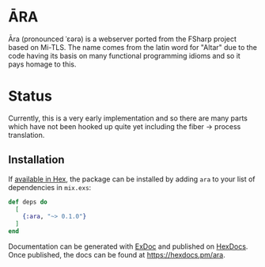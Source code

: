 # ĀRA

Āra (pronounced ˈɛərə) is a webserver ported from the FSharp project based on Mi-TLS. 
The name comes from the latin word for "Altar" due to the code having its basis on many functional
programming idioms and so it pays homage to this.

# Status

Currently, this is a very early implementation and so there are many parts which
have not been hooked up quite yet including the fiber -> process translation.

## Installation

If [available in Hex](https://hex.pm/docs/publish), the package can be installed
by adding `ara` to your list of dependencies in `mix.exs`:

```elixir
def deps do
  [
    {:ara, "~> 0.1.0"}
  ]
end
```

Documentation can be generated with [ExDoc](https://github.com/elixir-lang/ex_doc)
and published on [HexDocs](https://hexdocs.pm). Once published, the docs can
be found at <https://hexdocs.pm/ara>.

